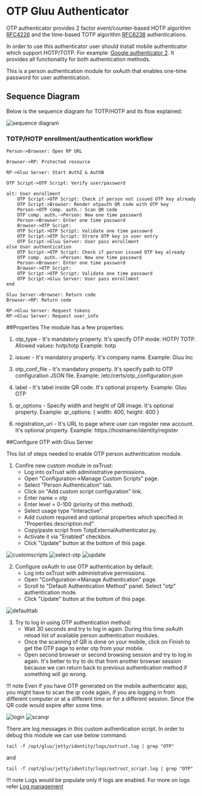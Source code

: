 # OTP Gluu Authenticator

OTP authenticator provides 2 factor event/counter-based HOTP algorithm [RFC4226](https://tools.ietf.org/html/rfc4226) and the time-based TOTP algorithm [RFC6238](https://tools.ietf.org/html/rfc6238) authentications.

In order to use this authenticator user should install mobile authenticator which support HOTP/TOTP.
For example: [Google authenticator 2](https://play.google.com/store/apps/details?id=com.google.android.apps.authenticator2). It provides all functionality for both authentication methods. 

This is a person authentication module for oxAuth that enables one-time password for user authentication.

## Sequence Diagram
Below is the sequence diagram for TOTP/HOTP and its flow explained:

![sequence diagram](../img/user-authn/otp/gluu_otp_integration_authentication_workflow.png)

### TOTP/HOTP enrollment/authentication workflow

```
Person->Browser: Open RP URL

Browser->RP: Protected resource

RP->Gluu Server: Start AuthZ & AuthN

OTP Script->OTP Script: Verify user/password

alt: User enrollment
	OTP Script->OTP Script: Check if person not issued OTP key already
	OTP Script->Browser: Render otpauth QR code with OTP key 
	Person->OTP comp. auth.: Scan QR code
	OTP comp. auth.->Person: New one time passowrd
	Person->Browser: Enter one time password
    Browser->OTP Script:
    OTP Script->OTP Script: Validate one time passowrd
    OTP Script->OTP Script: Strore OTP key in user entry
    OTP Script->Gluu Server: User pass enrollment
else User authentication
    OTP Script->OTP Script: Check if person issued OTP key already
    OTP comp. auth.->Person: New one time passowrd
    Person->Browser: Enter one time password
    Browser->OTP Script:
    OTP Script->OTP Script: Validate one time passowrd
    OTP Script->Gluu Server: User pass enrollment
end

Gluu Server->Browser: Return code
Browser->RP: Return code

RP->Gluu Server: Request tokens
RP->Gluu Server: Request user_info
```

##Properties
The module has a few properties:

1) otp_type - It's mandatory property. It's specify OTP mode: HOTP/ TOTP.
   Allowed values: hotp/totp
   Example: hotp

2) issuer - It's mandatory property. It's company name.
   Example: Gluu Inc

3) otp_conf_file - It's mandatory property. It's specify path to OTP configuration JSON file.
   Example: /etc/certs/otp_configuration.json

4) label - It's label inside QR code. It's optional property.
    Example: Gluu OTP

5) qr_options - Specify width and height of QR image. It's optional property.
    Example: qr_options: { width: 400, height: 400 }

6) registration_uri - It's URL to page where user can register new account. It's optional property.
    Example: https://hostname/identity/register
    
##Configure OTP with Gluu Server

This list of steps needed to  enable OTP person authentication module.

1. Confire new custom module in oxTrust:
    - Log into oxTrust with administrative permissions.
    - Open "Configuration→Manage Custom Scripts" page.
    - Select "Person Authentication" tab.
    - Click on "Add custom script configuration" link.
    - Enter name = otp
    - Enter level = 0-100 (priority of this method).
    - Select usage type "Interactive".
    - Add custom required and optional properties which specified in "Properties description.md".
    - Copy/paste script from TotpExternalAuthenticator.py.
    - Activate it via "Enabled" checkbox.
    - Click "Update" button at the bottom of this page.

![customscripts](../img/user-authn/otp/custom-scripts.png)
![select-otp](../img/user-authn/otp/selct-otp.png)
![update](../img/user-authn/otp/update.png)

2. Configure oxAuth to use OTP authentication by default:
    - Log into oxTrust with administrative permissions.
    - Open "Configuration→Manage Authentication" page.
    - Scroll to "Default Authentication Method" panel. Select "otp" authentication mode.
    - Click "Update" button at the bottom of this page.

![defaulttab](../img/user-authn/otp/default-authtab.png)
	
3. Try to log in using OTP authentication method:
    - Wait 30 seconds and try to log in again. During this time oxAuth reload list of available person authentication modules.
	- Once the scanning of QR is done on your mobile, click on Finish to get the OTP page to enter otp from your mobile.
    - Open second browser or second browsing session and try to log in again. It's better to try to do that from another browser session because we can return back to previous authentication method if something will go wrong.

!!! note
	Even if you have OTP generated on the mobile authenticator app, you might have to scan the qr code again, if you are logging in from different computer or at a different time or for a different session. Since the QR code would expire after some time.
	
![login](../img/user-authn/otp/login-page.png)
![scanqr](../img/user-authn/otp/scan-qr.png)


There are log messages in this custom authentication script. In order to debug this module we can use below command.

```
tail -f /opt/gluu/jetty/identity/logs/oxtrust.log | grep "OTP"
```

and
```
tail -f /opt/gluu/jetty/identity/logs/oxtrust_script.log | grep "OTP"
```
!!! note
	Logs would be populate only if logs are enabled. For more on logs refer [Log management](../admin-guide/logs.md)

